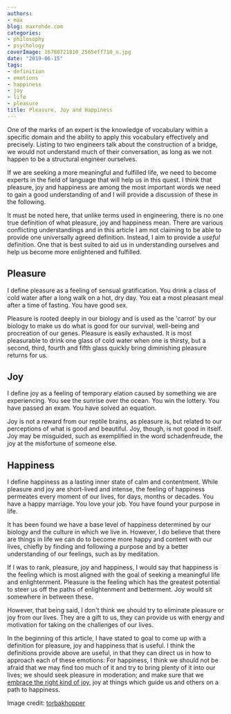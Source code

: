 ```yaml
---
authors:
- max
blog: maxrohde.com
categories:
- philosophy
- psychology
coverImage: 16780721810_2565eff710_o.jpg
date: "2019-06-15"
tags:
- definition
- emotions
- happiness
- joy
- life
- pleasure
title: Pleasure, Joy and Happiness
---
```


One of the marks of an expert is the knowledge of vocabulary within a specific domain and the ability to apply this vocabulary effectively and precisely. Listing to two engineers talk about the construction of a bridge, we would not understand much of their conversation, as long as we not happen to be a structural engineer ourselves.

If we are seeking a more meaningful and fulfilled life, we need to become experts in the field of language that will help us in this quest. I think that pleasure, joy and happiness are among the most important words we need to gain a good understanding of and I will provide a discussion of these in the following.

It must be noted here, that unlike terms used in engineering, there is no one true definition of what pleasure, joy and happiness mean. There are various conflicting understandings and in this article I am not claiming to be able to provide one universally agreed definition. Instead, I aim to provide a _useful_ definition. One that is best suited to aid us in understanding ourselves and help us become more enlightened and fulfilled.

## Pleasure

I define pleasure as a feeling of sensual gratification. You drink a class of cold water after a long walk on a hot, dry day. You eat a most pleasant meal after a time of fasting. You have good sex.

Pleasure is rooted deeply in our biology and is used as the 'carrot' by our biology to make us do what is good for our survival, well-being and procreation of our genes. Pleasure is easily exhausted. It is most pleasurable to drink one glass of cold water when one is thirsty, but a second, third, fourth and fifth glass quickly bring diminishing pleasure returns for us.

## Joy

I define joy as a feeling of temporary elation caused by something we are experiencing. You see the sunrise over the ocean. You win the lottery. You have passed an exam. You have solved an equation.

Joy is not a reward from our reptile brains, as pleasure is, but related to our perceptions of what is good and beautiful. Joy, though, is not good in itself. Joy may be misguided, such as exemplified in the word schadenfreude, the joy at the misfortune of someone else.

## Happiness

I define happiness as a lasting inner state of calm and contentment. While pleasure and joy are short-lived and intense, the feeling of happiness permeates every moment of our lives, for days, months or decades. You have a happy marriage. You love your job. You have found your purpose in life.

It has been found we have a base level of happiness determined by our biology and the culture in which we live in. However, I do believe that there are things in life we can do to become more happy and content with our lives, chiefly by finding and following a purpose and by a better understanding of our feelings, such as by meditation.

If I was to rank, pleasure, joy and happiness, I would say that happiness is the feeling which is most aligned with the goal of seeking a meaningful life and enlightenment. Pleasure is the feeling which has the greatest potential to steer us off the paths of enlightenment and betterment. Joy would sit somewhere in between these.

However, that being said, I don't think we should try to eliminate pleasure or joy from our lives. They are a gift to us, they can provide us with energy and motivation for taking on the challenges of our lives.

In the beginning of this article, I have stated to goal to come up with a definition for pleasure, joy and happiness that is useful. I think the definitions provide above are useful, in that they can direct us in how to approach each of these emotions: For happiness, I think we should not be afraid that we may find too much of it and try to bring plenty of it into our lives; we should seek pleasure in moderation; and make sure that we [embrace the right kind of joy](https://maxrohde.com/2019/04/14/practice-joy/), joy at things which guide us and others on a path to happiness.

Image credit: [torbakhopper](https://www.flickr.com/photos/gazeronly/16780721810)
